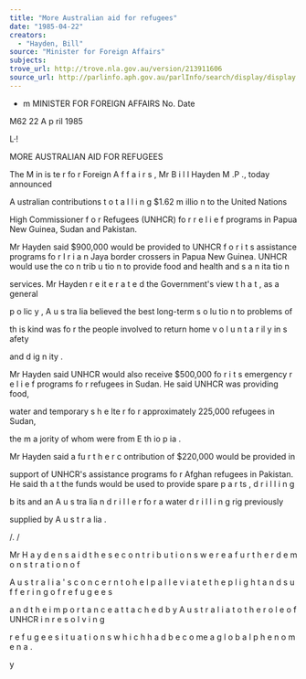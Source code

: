 ```yaml
---
title: "More Australian aid for refugees"
date: "1985-04-22"
creators:
  - "Hayden, Bill"
source: "Minister for Foreign Affairs"
subjects:
trove_url: http://trove.nla.gov.au/version/213911606
source_url: http://parlinfo.aph.gov.au/parlInfo/search/display/display.w3p;query=Id%3A%22media/pressrel/HPR09014418%22
---
```


 *  m MINISTER FOR  FOREIGN AFFAIRS No. Date

 M62 22 A p ril 1985 

 L·!

 MORE AUSTRALIAN AID FOR REFUGEES

 The M in is te r fo r Foreign A f f a i r s ,  Mr B i l l  Hayden M .P ., today announced  

 A ustralian contributions t o t a l l i n g  $1.62 m illio n  to the United Nations  

 High Commissioner f o r  Refugees (UNHCR) fo r  r e l i e f  programs in Papua New   Guinea, Sudan and Pakistan.

 Mr Hayden said $900,000 would be provided to UNHCR f o r  i t s  assistance   programs fo r I r i a n  Jaya border crossers in Papua New Guinea. UNHCR   would use the co n trib u tio n  to provide food and health and s a n ita tio n  

 services. Mr Hayden r e it e r a t e d  the Government's view t h a t ,  as a general  

 p o lic y , A u s tra lia  believed the best long-term s o lu tio n  to problems of  

 th is  kind was fo r  the people involved to return home v o l u n t a r il y  in s afety  

 and d ig n ity .

 Mr Hayden said UNHCR would also receive $500,000 fo r  i t s  emergency   r e l i e f  programs fo r  refugees in Sudan. He said UNHCR was providing food,  

 water and temporary s h e lte r fo r  approximately 225,000 refugees in Sudan,  

 the m a jority  of whom were from E th io p ia .

 Mr Hayden said a fu r t h e r  c ontribution of $220,000 would be provided in  

 support of UNHCR's assistance programs fo r Afghan refugees in Pakistan. He said th a t the funds would be used to provide spare p a r ts , d r i l l i n g  

 b its  and an A u s tra lia n  d r i l l e r  fo r a water d r i l l i n g  rig  previously  

 supplied by A u s t r a lia .

 /. / 

 Mr  H a y d e n  s a i d  t h e s e  c o n t r i b u t i o n s  w e r e  a f u r t h e r  d e m o n s t r a t i o n  o f  

 A u s t r a l i a ' s  c o n c e r n  t o  h e l p  a l l e v i a t e  t h e  p l i g h t  a n d  s u f f e r i n g  o f  r e f u g e e s  

 a n d  t h e  i m p o r t a n c e  a t t a c h e d  b y  A u s t r a l i a  t o  t h e  r o l e  o f  UNHCR i n  r e s o l v i n g  

 r e f u g e e  s i t u a t i o n s  w h i c h  h a d  b e c o me  a g l o b a l  p h e n o m e n a .

 y


